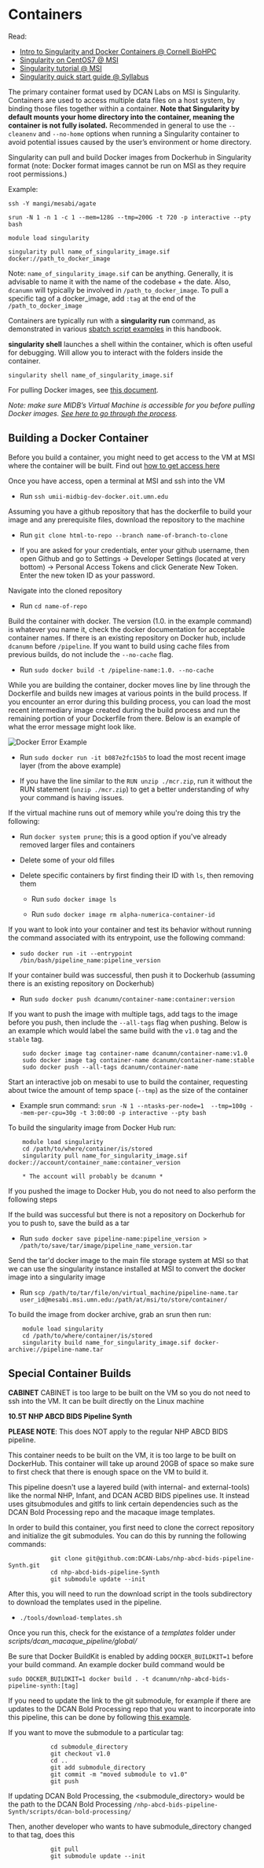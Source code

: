 # Containers

Read:

* [Intro to Singularity and Docker Containers @ Cornell BioHPC](https://biohpc.cornell.edu/doc/singularity_v3.pdf)
* [Singularity on CentOS7 @ MSI](https://www.msi.umn.edu/support/faq/how-do-i-use-singularity-centos-7)
* [Singularity tutorial @ MSI](https://www.msi.umn.edu/tutorials/singularity-containers)
* [Singularity quick start guide @ Syllabus](https://docs.sylabs.io/guides/latest/user-guide/quick_start.html)

The primary container format used by DCAN Labs on MSI is Singularity. Containers are used to access multiple data files on a host system, by binding those files together within a container. **Note that Singularity by default mounts your home directory into the container, meaning the container is not fully isolated.** Recommended in general to use the `--cleanenv` and `--no-home` options when running a Singularity container to avoid potential issues caused by the user’s environment or home directory.


Singularity can pull and build Docker images from Dockerhub in Singularity format (note: Docker format images cannot be run on MSI as they require root permissions.) 


Example:

`ssh -Y mangi/mesabi/agate`


`srun -N 1 -n 1 -c 1 --mem=128G --tmp=200G -t 720 -p interactive --pty bash`


`module load singularity`


`singularity pull name_of_singularity_image.sif docker://path_to_docker_image`


Note: `name_of_singularity_image.sif` can be anything. Generally, it is advisable to name it with the name of the codebase + the date. Also, `dcanumn` will typically be involved in `/path_to_docker_image`. To pull a specific tag of a docker_image, add `:tag` at the end of the `/path_to_docker_image`


Containers are typically run with a **singularity run** command, as demonstrated in various [sbatch script examples](pipelines.md) in this handbook.


**singularity shell** launches a shell within the container, which is often useful for debugging. Will allow you to interact with the folders inside the container. 


`singularity shell name_of_singularity_image.sif`


For pulling Docker images, see [this document](https://docs.google.com/document/u/0/d/1w1g0kLSchPKvEI9pZIBmhavFd2Mq2-r82ozVaBuL9EI/edit). 


*Note: make sure MIDB’s Virtual Machine is accessible for you before pulling Docker images. [See here to go through the process](vm.md).*

## Building a Docker Container 

Before you build a container, you might need to get access to the VM at MSI where the container will be built. Find out [how to get access here](vm.md)

Once you have access, open a terminal at MSI and ssh into the VM

- Run `ssh umii-midbig-dev-docker.oit.umn.edu`

Assuming you have a github repository that has the dockerfile to build your image and any prerequisite files, download the repository to the machine

- Run `git clone html-to-repo --branch name-of-branch-to-clone`

- If you are asked for your credentials, enter your github username, then open Github and go to Settings -> Developer Settings (located at very bottom) -> Personal Access Tokens and click Generate New Token. Enter the new token ID as your password.

Navigate into the cloned repository 

- Run `cd name-of-repo`

Build the container with docker. The version (1.0. in the example command) is whatever you name it, check the docker documentation for acceptable container names. If there is an existing repository on Docker hub, include `dcanumn` before `/pipeline`. If you want to build using cache files from previous builds, do not include the `--no-cache` flag.

- Run `sudo docker build -t /pipeline-name:1.0. --no-cache`

While you are building the container, docker moves line by line through the Dockerfile and builds new images at various points in the build process. If you encounter an error during this building process, you can load the most recent intermediary image created during the build process and run the remaining portion of your Dockerfile from there. Below is an example of what the error message might look like. 

![Docker Error Example](img/docker_error_example.jpeg)

- Run `sudo docker run -it b087e2fc15b5` to load the most recent image layer (from the above example)

- If you have the line similar to the `RUN unzip ./mcr.zip`, run it without the RUN statement (`unzip ./mcr.zip`) to get a better understanding of why your command is having issues.

If the virtual machine runs out of memory while you're doing this try the following:

- Run  `docker system prune`; this is a good option if you've already removed larger files and containers

- Delete some of your old filles

- Delete specific containers by first finding their ID with `ls`, then removing them 

    - Run `sudo docker image ls` 

    - Run `sudo docker image rm alpha-numerica-container-id`

If you want to look into your container and test its behavior without running the command associated with its entrypoint, use the following command: 

- `sudo docker run -it --entrypoint /bin/bash/pipeline_name:pipeline_version`

If your container build was successful, then push it to Dockerhub (assuming there is an existing repository on Dockerhub)

- Run `sudo docker push dcanumn/container-name:container:version`

If you want to push the image with multiple tags, add tags to the image before you push, then include the `--all-tags` flag when pushing. Below is an example which would label the same build with the `v1.0` tag and the `stable` tag.

        sudo docker image tag container-name dcanumn/container-name:v1.0
        sudo docker image tag container-name dcanumn/container-name:stable
        sudo docker push --all-tags dcanumn/container-name

Start an interactive job on mesabi to use to build the container, requesting about twice the amount of temp space (`--tmp`) as the size of the container

- Example srun command: `srun -N 1 --ntasks-per-node=1  --tmp=100g --mem-per-cpu=30g -t 3:00:00 -p interactive --pty bash`

To build the singularity image from Docker Hub run: 

        module load singularity 
        cd /path/to/where/container/is/stored
        singularity pull name_for_singularity_image.sif docker://account/container_name:container_version

        * The account will probably be dcanumn *

If you pushed the image to Docker Hub, you do not need to also perform the following steps

If the build was successful but there is not a repository on Dockerhub for you to push to, save the build as a tar

- Run `sudo docker save pipeline-name:pipeline_version > /path/to/save/tar/image/pipeline_name_version.tar` 

Send the tar'd docker image to the main file storage system at MSI so that we can use the singularity instance installed at MSI to convert the docker image into a singularity image 

- Run `scp /path/to/tar/file/on/virtual_machine/pipeline-name.tar user_id@mesabi.msi.umn.edu:/path/at/msi/to/store/container/` 

To build the image from docker archive, grab an srun then run:

        module load singularity
        cd /path/to/where/container/is/stored
        singularity build name_for_singularity_image.sif docker-archive://pipeline-name.tar

## Special Container Builds 

**CABINET**
CABINET is too large to be built on the VM so you do not need to ssh into the VM. It can be built directly on the Linux machine

**10.5T NHP ABCD BIDS Pipeline Synth**

**PLEASE NOTE**: This does NOT apply to the regular NHP ABCD BIDS pipeline.

This container needs to be built on the VM, it is too large to be built on DockerHub. This container will take up around 20GB of space so make sure to first check that there is enough space on the VM to build it. 

This pipeline doesn't use a layered build (with internal- and external-tools) like the normal NHP, Infant, and DCAN ACBD BIDS pipelines use. It instead uses gitsubmodules and gitlfs to link certain dependencies such as the DCAN Bold Processing repo and the macaque image templates. 

In order to build this container, you first need to clone the correct repository and initialize the git submodules. You can do this by running the following commands: 

                git clone git@github.com:DCAN-Labs/nhp-abcd-bids-pipeline-Synth.git
                cd nhp-abcd-bids-pipeline-Synth
                git submodule update --init

After this, you will need to run the download script in the tools subdirectory to download the templates used in the pipeline. 

- `./tools/download-templates.sh`

Once you run this, check for the existance of a *templates* folder under *scripts/dcan_macaque_pipeline/global/* 

Be sure that Docker BuildKit is enabled by adding `DOCKER_BUILDKIT=1` before your build command. An example docker build command would be

`sudo DOCKER_BUILDKIT=1 docker build . -t dcanumn/nhp-abcd-bids-pipeline-synth:[tag]`

If you need to update the link to the git submodule, for example if there are updates to the DCAN Bold Processing repo that you want to incorporate into this pipeline, this can be done by following [this example](https://stackoverflow.com/questions/1777854/how-can-i-specify-a-branch-tag-when-adding-a-git-submodule/1778247#1778247). 

If you want to move the submodule to a particular tag:

                cd submodule_directory
                git checkout v1.0
                cd ..
                git add submodule_directory
                git commit -m "moved submodule to v1.0"
                git push

If updating DCAN Bold Processing, the <submodule_directory> would be the path to the DCAN Bold Processing `/nhp-abcd-bids-pipeline-Synth/scripts/dcan-bold-processing/`

Then, another developer who wants to have submodule_directory changed to that tag, does this

                git pull
                git submodule update --init